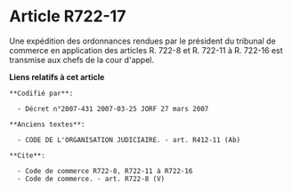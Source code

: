 # Article R722-17

Une expédition des ordonnances rendues par le président du tribunal de commerce en application des articles R. 722-8 et R.
722-11 à R. 722-16 est transmise aux chefs de la cour d'appel.

**Liens relatifs à cet article**

	**Codifié par**:

	  - Décret n°2007-431 2007-03-25 JORF 27 mars 2007

	**Anciens textes**:

	  - CODE DE L'ORGANISATION JUDICIAIRE. - art. R412-11 (Ab)

	**Cite**:

	  - Code de commerce R722-8, R722-11 à R722-16
	  - Code de commerce. - art. R722-8 (V)
